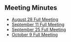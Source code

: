 ## Meeting Minutes

 - [August 28 Full Meeting](./meetingMinutes/8.28FullMeetingMinutes.pdf)
 - [September 11 Full Meeting](./meetingMinutes/9.11FullMeetingMinutes.pdf)
 - [September 25 Full Meeting](./meetingMinutes/9.25FullMeetingMinutes.pdf)
 - [October 9 Full Meeting](./meetingMinutes/10.9FullMeetingMinutes.html)
